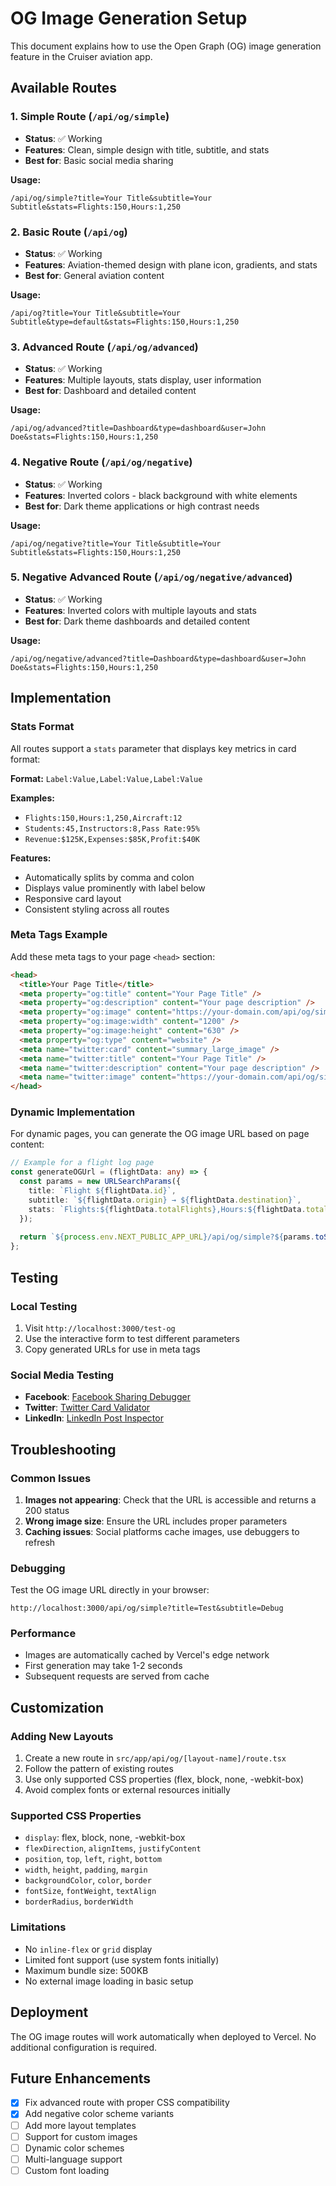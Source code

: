 # OG Image Generation Setup

This document explains how to use the Open Graph (OG) image generation feature in the Cruiser aviation app.

## Available Routes

### 1. Simple Route (`/api/og/simple`)
- **Status**: ✅ Working
- **Features**: Clean, simple design with title, subtitle, and stats
- **Best for**: Basic social media sharing

**Usage:**
```
/api/og/simple?title=Your Title&subtitle=Your Subtitle&stats=Flights:150,Hours:1,250
```

### 2. Basic Route (`/api/og`)
- **Status**: ✅ Working
- **Features**: Aviation-themed design with plane icon, gradients, and stats
- **Best for**: General aviation content

**Usage:**
```
/api/og?title=Your Title&subtitle=Your Subtitle&type=default&stats=Flights:150,Hours:1,250
```

### 3. Advanced Route (`/api/og/advanced`)
- **Status**: ✅ Working
- **Features**: Multiple layouts, stats display, user information
- **Best for**: Dashboard and detailed content

**Usage:**
```
/api/og/advanced?title=Dashboard&type=dashboard&user=John Doe&stats=Flights:150,Hours:1,250
```

### 4. Negative Route (`/api/og/negative`)
- **Status**: ✅ Working
- **Features**: Inverted colors - black background with white elements
- **Best for**: Dark theme applications or high contrast needs

**Usage:**
```
/api/og/negative?title=Your Title&subtitle=Your Subtitle&stats=Flights:150,Hours:1,250
```

### 5. Negative Advanced Route (`/api/og/negative/advanced`)
- **Status**: ✅ Working
- **Features**: Inverted colors with multiple layouts and stats
- **Best for**: Dark theme dashboards and detailed content

**Usage:**
```
/api/og/negative/advanced?title=Dashboard&type=dashboard&user=John Doe&stats=Flights:150,Hours:1,250
```

## Implementation

### Stats Format

All routes support a `stats` parameter that displays key metrics in card format:

**Format:** `Label:Value,Label:Value,Label:Value`

**Examples:**
- `Flights:150,Hours:1,250,Aircraft:12`
- `Students:45,Instructors:8,Pass Rate:95%`
- `Revenue:$125K,Expenses:$85K,Profit:$40K`

**Features:**
- Automatically splits by comma and colon
- Displays value prominently with label below
- Responsive card layout
- Consistent styling across all routes

### Meta Tags Example

Add these meta tags to your page `<head>` section:

```html
<head>
  <title>Your Page Title</title>
  <meta property="og:title" content="Your Page Title" />
  <meta property="og:description" content="Your page description" />
  <meta property="og:image" content="https://your-domain.com/api/og/simple?title=Your Title&subtitle=Your Subtitle" />
  <meta property="og:image:width" content="1200" />
  <meta property="og:image:height" content="630" />
  <meta property="og:type" content="website" />
  <meta name="twitter:card" content="summary_large_image" />
  <meta name="twitter:title" content="Your Page Title" />
  <meta name="twitter:description" content="Your page description" />
  <meta name="twitter:image" content="https://your-domain.com/api/og/simple?title=Your Title&subtitle=Your Subtitle" />
</head>
```

### Dynamic Implementation

For dynamic pages, you can generate the OG image URL based on page content:

```typescript
// Example for a flight log page
const generateOGUrl = (flightData: any) => {
  const params = new URLSearchParams({
    title: `Flight ${flightData.id}`,
    subtitle: `${flightData.origin} → ${flightData.destination}`,
    stats: `Flights:${flightData.totalFlights},Hours:${flightData.totalHours},Aircraft:${flightData.aircraftCount}`,
  });
  
  return `${process.env.NEXT_PUBLIC_APP_URL}/api/og/simple?${params.toString()}`;
};
```

## Testing

### Local Testing
1. Visit `http://localhost:3000/test-og`
2. Use the interactive form to test different parameters
3. Copy generated URLs for use in meta tags

### Social Media Testing
- **Facebook**: [Facebook Sharing Debugger](https://developers.facebook.com/tools/debug/)
- **Twitter**: [Twitter Card Validator](https://cards-dev.twitter.com/validator)
- **LinkedIn**: [LinkedIn Post Inspector](https://www.linkedin.com/post-inspector/)

## Troubleshooting

### Common Issues

1. **Images not appearing**: Check that the URL is accessible and returns a 200 status
2. **Wrong image size**: Ensure the URL includes proper parameters
3. **Caching issues**: Social platforms cache images, use debuggers to refresh

### Debugging

Test the OG image URL directly in your browser:
```
http://localhost:3000/api/og/simple?title=Test&subtitle=Debug
```

### Performance

- Images are automatically cached by Vercel's edge network
- First generation may take 1-2 seconds
- Subsequent requests are served from cache

## Customization

### Adding New Layouts

1. Create a new route in `src/app/api/og/[layout-name]/route.tsx`
2. Follow the pattern of existing routes
3. Use only supported CSS properties (flex, block, none, -webkit-box)
4. Avoid complex fonts or external resources initially

### Supported CSS Properties

- `display`: flex, block, none, -webkit-box
- `flexDirection`, `alignItems`, `justifyContent`
- `position`, `top`, `left`, `right`, `bottom`
- `width`, `height`, `padding`, `margin`
- `backgroundColor`, `color`, `border`
- `fontSize`, `fontWeight`, `textAlign`
- `borderRadius`, `borderWidth`

### Limitations

- No `inline-flex` or `grid` display
- Limited font support (use system fonts initially)
- Maximum bundle size: 500KB
- No external image loading in basic setup

## Deployment

The OG image routes will work automatically when deployed to Vercel. No additional configuration is required.

## Future Enhancements

- [x] Fix advanced route with proper CSS compatibility
- [x] Add negative color scheme variants
- [ ] Add more layout templates
- [ ] Support for custom images
- [ ] Dynamic color schemes
- [ ] Multi-language support
- [ ] Custom font loading 